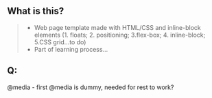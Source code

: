 What is this?
------------
> - Web page template made with HTML/CSS and inline-block elements (1. floats; 2. positioning; 3.flex-box; 4. inline-block; 5.CSS grid...to do)
> - Part of learning process...

Q:
---------
@media - first @media is dummy, needed for rest to work? 

